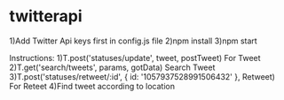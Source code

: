 # twitterapi

1)Add Twitter Api keys first in config.js file
2)npm install
3)npm start

Instructions:
1)T.post('statuses/update', tweet, postTweet) For Tweet
2)T.get('search/tweets', params, gotData) Search Tweet
3)T.post('statuses/retweet/:id', { id: '1057937528991506432' }, Retweet) For Reteet
4)Find tweet according to location
